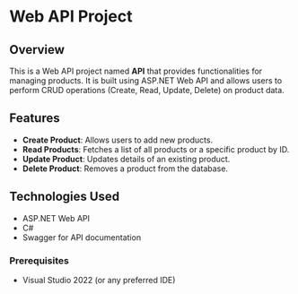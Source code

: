 # Web API Project

## Overview

This is a Web API project named **API** that provides functionalities for managing products. It is built using ASP.NET Web API and allows users to perform CRUD operations (Create, Read, Update, Delete) on product data.

## Features

- **Create Product**: Allows users to add new products.
- **Read Products**: Fetches a list of all products or a specific product by ID.
- **Update Product**: Updates details of an existing product.
- **Delete Product**: Removes a product from the database.

## Technologies Used

- ASP.NET Web API
- C#
- Swagger for API documentation
  
### Prerequisites
- Visual Studio 2022 (or any preferred IDE)





